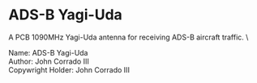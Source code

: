 # ADS-B Yagi-Uda

A PCB 1090MHz Yagi-Uda antenna for receiving ADS-B aircraft traffic. \

Name: ADS-B Yagi-Uda \
Author: John Corrado III \
Copywright Holder: John Corrado III
